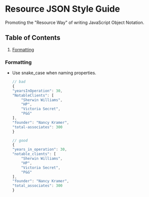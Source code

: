 # Resource JSON Style Guide

Promoting the "Resource Way" of writing JavaScript Object Notation.

## Table of Contents

1. [Formatting](#formatting)

### <a name='formatting'>Formatting</a>  
- Use snake_case when naming properties.

    ```javascript
    // bad
    {
    "yearsInOperation": 30,
    "NotableClients": [
        "Sherwin Williams",
        "HP",
        "Victoria Secret",
        "P&G"
    ],
    "founder": "Nancy Kramer",
    "total-associates": 300
    }
    
    // good
    {
    "years_in_operation": 30,
    "notable_clients": [
        "Sherwin Williams",
        "HP",
        "Victoria Secret",
        "P&G"
    ],
    "founder": "Nancy Kramer",
    "total_associates": 300
    }   
    ```

